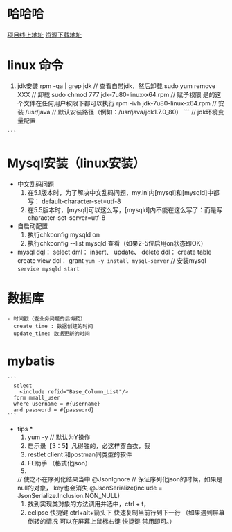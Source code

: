 # 哈哈哈
[项目线上地址](http://www.happymmall.com)
[资源下载地址](http://learning.happymmall.com/env.html)

# linux 命令
  1. jdk安装
    rpm -qa | grep jdk // 查看自带jdk，然后卸载
    sudo yum remove XXX // 卸载
    sudo chmod 777 jdk-7u80-linux-x64.rpm // 赋予权限 是的这个文件在任何用户权限下都可以执行
    rpm -ivh jdk-7u80-linux-x64.rpm // 安装
    /usr/java  // 默认安装路径（例如：/usr/java/jdk1.7.0_80）
    ```
      // jdk环境变量配置

    ```
# Mysql安装（linux安装）
  - 中文乱码问题
    1. 在5.1版本时，为了解决中文乱码问题，my.ini内[mysql]和[mysqld]中都写： default-character-set=utf-8
    2. 在5.5版本时，[mysql]可以这么写，[mysqld]内不能在这么写了：而是写 character-set-server=utf-8
  - 自启动配置
    1. 执行chkconfig mysqld on
    2. 执行chkconfig --list mysqld 查看（如果2-5位启用on状态即OK）
  - mysql
    dql： select
    dml： insert、 update、 delete
    ddl： create table 
          create view
    dcl： grant
    `yum -y install mysql-server` // 安装mysql
    `service mysqld start`
  # 数据库
    - 时间戳（查业务问题的后悔药）
      create_time : 数据创建的时间
      update_time: 数据更新的时间
      
  # mybatis
    ```
      select 
        <include refid="Base_Column_List"/>
      form mmall_user
      where username = #{username}
      and password = #{password}
    ```
  * tips *
    1. yum -y // 默认为Y操作
    2. 启示录【3：5】凡得胜的，必这样穿白衣，我
    1. restlet client 和postman同类型的软件
    1. FE助手 （格式化json）
    1. 
      // 使之不在序列化结果当中
      @JsonIgnore 
      // 保证序列化json的时候，如果是null的对象， key也会消失
      @JsonSerialize(include = JsonSerialize.Inclusion.NON_NULL) 
    1. 找到实现类对象的方法调用并选中，ctrl + t，
    1. eclipse 快捷键  ctrl+alt+箭头下  快速复制当前行到下一行  （如果遇到屏幕倒转的情况  可以在屏幕上鼠标右键 快捷键 禁用即可。）
     
 